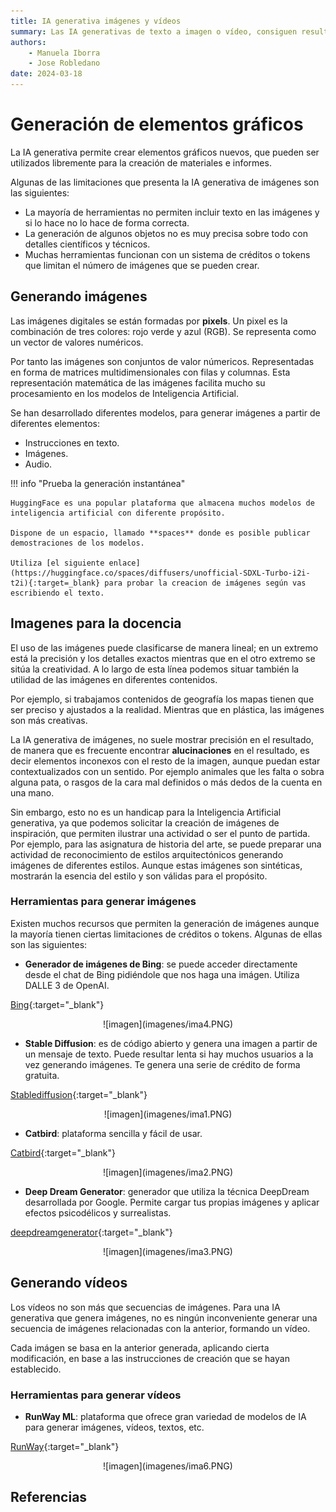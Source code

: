 ```yaml
--- 
title: IA generativa imágenes y vídeos
summary: Las IA generativas de texto a imagen o vídeo, consiguen resultados impresionantes que bien pueden utilizarse directamente como ilustraciones. En educación, resulta fácil encontrar ideas gráficas para ilustrar mejor muchas de los materiales que se facilitan al alumnado.
authors:
    - Manuela Iborra
    - Jose Robledano
date: 2024-03-18
---
```

# **Generación de elementos gráficos**

La IA generativa permite crear elementos gráficos nuevos, que pueden ser utilizados libremente para la creación de materiales e informes.

Algunas de las limitaciones que presenta la IA generativa de imágenes son las siguientes:

- La mayoría de herramientas no permiten incluir texto en las imágenes y si lo hace no lo hace de forma correcta.
- La generación de algunos objetos no es muy precisa sobre todo con detalles científicos y técnicos.
- Muchas herramientas funcionan con un sistema de créditos o tokens que limitan el número de imágenes que se pueden crear.
  
## **Generando imágenes**

Las imágenes digitales se están formadas por **pixels**. Un pixel es la combinación de tres colores: rojo verde y azul (RGB). Se representa como un vector de valores numéricos.

Por tanto las imágenes son conjuntos de valor númericos. Representadas en forma de matrices multidimensionales con filas y columnas. Esta representación matemática de las imágenes facilita mucho su procesamiento en los modelos de Inteligencia Artificial.

Se han desarrollado diferentes modelos, para generar imágenes a partir de diferentes elementos:

- Instrucciones en texto.
- Imágenes.
- Audio.

!!! info "Prueba la generación instantánea"

    HuggingFace es una popular plataforma que almacena muchos modelos de inteligencia artificial con diferente propósito. 

    Dispone de un espacio, llamado **spaces** donde es posible publicar demostraciones de los modelos.

    Utiliza [el siguiente enlace](https://huggingface.co/spaces/diffusers/unofficial-SDXL-Turbo-i2i-t2i){:target=_blank} para probar la creacion de imágenes según vas escribiendo el texto.


## **Imagenes para la docencia**

El uso de las imágenes puede clasificarse de manera lineal; en un extremo está la precisión y los detalles exactos mientras que en el otro extremo se sitúa la creatividad. A lo largo de esta línea podemos situar también la utilidad de las imágenes en diferentes contenidos. 

Por ejemplo, si trabajamos contenidos de geografía los mapas tienen que ser preciso y ajustados a la realidad. Mientras que en plástica, las imágenes son más creativas.

La IA generativa de imágenes, no suele mostrar precisión en el resultado, de manera que es frecuente encontrar **alucinaciones** en el resultado, es decir elementos inconexos con el resto de la imagen, aunque puedan estar contextualizados con un sentido. Por ejemplo animales que les falta o sobra alguna pata, o rasgos de la cara mal definidos o más dedos de la cuenta en una mano.

Sin embargo, esto no es un handicap para la Inteligencia Artificial generativa, ya que podemos solicitar la creación de imágenes de inspiración, que permiten ilustrar una actividad o ser el punto de partida. Por ejemplo, para las asignatura de historia del arte, se puede preparar una actividad de reconocimiento de estilos arquitectónicos generando imágenes de diferentes estilos. Aunque estas imágenes son sintéticas, mostrarán la esencia del estilo y son válidas para el propósito.

### **Herramientas para generar imágenes**

Existen muchos recursos que permiten la generación de imágenes aunque la mayoría tienen ciertas limitaciones de créditos o tokens. Algunas de ellas son las siguientes:


- **Generador de imágenes de Bing**: se puede acceder directamente desde el chat de Bing pidiéndole que nos haga una imágen. Utiliza DALLE 3 de OpenAI.
  
[Bing](https://www.bing.com/images/create?toWww=1&redig=37ADF736F405418EB0DED7E061E32E5B){:target="_blank"}


<center>![imagen](imagenes/ima4.PNG)</center>





- **Stable Diffusion**: es de código abierto y genera una imagen a partir de un mensaje de texto. Puede resultar lenta si hay muchos usuarios a la vez generando imágenes. Te genera una serie de crédito de forma gratuita.

[Stablediffusion](https://stablediffusionweb.com/){:target="_blank"}


<center>![imagen](imagenes/ima1.PNG)</center>





- **Catbird**: plataforma sencilla y fácil de usar.

[Catbird](https://www.catbird.ai/){:target="_blank"}


<center>![imagen](imagenes/ima2.PNG)</center>




- **Deep Dream Generator**: generador que utiliza la técnica DeepDream desarrollada por Google. Permite cargar tus propias imágenes y aplicar efectos psicodélicos y surrealistas.


[deepdreamgenerator](https://deepdreamgenerator.com/){:target="_blank"}


<center>![imagen](imagenes/ima3.PNG)</center>



## Generando vídeos 

Los vídeos no son más que secuencias de imágenes. Para una IA generativa que genera imágenes, no es ningún inconveniente generar una secuencia de imágenes relacionadas con la anterior, formando un vídeo.

Cada imágen se basa en la anterior generada, aplicando cierta modificación, en base a las instrucciones de creación que se hayan establecido.

### **Herramientas para generar vídeos**

- **RunWay ML**: plataforma que ofrece gran variedad de modelos de IA para generar imágenes, vídeos, textos, etc. 

[RunWay](https://runwayml.com/){:target="_blank"}


<center>![imagen](imagenes/ima6.PNG)</center>

## Referencias






